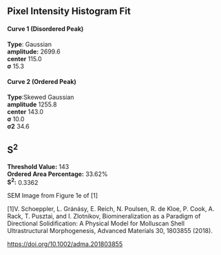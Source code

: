 ## Pixel Intensity Histogram Fit

#### Curve 1 (Disordered Peak)
**Type**: Gaussian\
**amplitude:** 2699.6\
**center** 115.0\
**σ** 15.3


#### Curve 2 (Ordered Peak)
**Type**:Skewed Gaussian\
**amplitude** 1255.8\
**center** 143.0\
**σ** 10.0\
**σ2** 34.6


## S<sup>2</sup>
**Threshold Value:** 143\
**Ordered Area Percentage:** 33.62%\
**S<sup>2</sup>:** 0.3362




SEM Image from Figure 1e of [1]

[1]V. Schoeppler, L. Gránásy, E. Reich, N. Poulsen, R. de Kloe, P. Cook, A. Rack, T. Pusztai, and I. Zlotnikov, Biomineralization as a Paradigm of Directional Solidification: A Physical Model for Molluscan Shell Ultrastructural Morphogenesis, Advanced Materials 30, 1803855 (2018).

https://doi.org/10.1002/adma.201803855